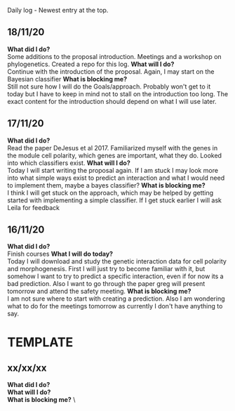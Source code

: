 Daily log - Newest entry at the top.


## 18/11/20
**What did I do?** \
Some additions to the proposal introduction. Meetings and a workshop on phylogenetics. Created a repo for this log.
**What will I do?** \
Continue with the introduction of the proposal. Again, I may start on the Bayesian classifier
**What is blocking me?** \
Still not sure how I will do the Goals/approach. Probably won't get to it today but I have to keep in mind not to stall on the introduction too long. The exact content for the introduction should depend on what I will use later.

## 17/11/20 
**What did I do?** \
Read the paper DeJesus et al 2017. Familiarized myself with the genes in the module cell polarity, which genes are important, what they do. Looked into which classifiers exist. 
**What will I do?** \
Today I will start writing the proposal again. If I am stuck I may look more into what simple ways exist to predict an interaction and what I would need to implement them, maybe a bayes classifier? 
**What is blocking me?** \
I think I will get stuck on the approach, which may be helped by getting started with implementing a simple classifier. If I get stuck earlier I will ask Leila for feedback

## 16/11/20 
**What did I do?** \
Finish courses
**What I will do today?** \
Today I will download and study the genetic interaction data for cell polarity and morphogenesis. First I will just try to become familiar with it, but somehow I want to try to predict a specific interaction, even if for now its a bad prediction. Also I want to go through the paper greg will present tomorrow and attend the safety meeting.
**What is blocking me?** \
I am not sure where to start with creating a prediction. Also I am wondering what to do for the meetings tomorrow as currently I don't have anything to say.

# TEMPLATE
## xx/xx/xx
**What did I do?** \
**What will I do?** \
**What is blocking me?** \